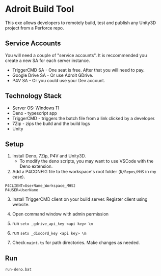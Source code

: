 # Adroit Build Tool
This exe allows developers to remotely build, test and publish any Unity3D project from a Perforce repo.

## Service Accounts
You will need a couple of "service accounts". It is reccommended you create a new SA for each server instance.
- TriggerCMD SA - One seat is free. After that you will need to pay. 
- Google Drive SA - Or use Adroit GDrive. 
- P4V SA - Or you could use your Dev account. 

## Technology Stack
- Server OS: Windows 11
- Deno - typescript app
- TriggerCMD - triggers the batch file from a link clicked by a developer.
- 7Zip - zips the build and the build logs
- Unity

## Setup 
1) Install Deno, 7Zip, P4V and Unity3D. 
    - To modify the deno scripts, you may want to use VSCode with the Deno extension.
2) Add a P4CONFIG file to the workspace's root folder (`D/Repos/MHS` in my case). 

```
P4CLIENT=UserName_Workspace_MHS2
P4USER=UserName
```
3) Install TriggerCMD client on your build server. Register client using website. 
 
4) Open command window with admin permission
5) run ```setx _gdrive_api_key <api key> \m```
6) run ```setx _discord_key <api key> \m```
7) Check ```maint.ts``` for path directories. Make changes as needed.

## Run
  
```
run-deno.bat
```
